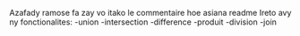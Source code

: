 Azafady ramose fa zay vo itako le commentaire hoe asiana readme
Ireto avy ny fonctionalites:
-union
-intersection
-difference
-produit
-division
-join
